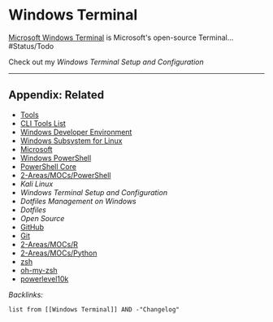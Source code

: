 # Windows Terminal

[Microsoft Windows Terminal]() is Microsoft's open-source Terminal... #Status/Todo 

Check out my *Windows Terminal Setup and Configuration*

---

## Appendix: Related

* [Tools](../../Tools.md)
* [CLI Tools List](../../../../2-Areas/Lists/CLI%20Tools%20List.md)
* [Windows Developer Environment](../../../../2-Areas/Guides/Windows%20Developer%20Environment.md)
* [Windows Subsystem for Linux](../Linux/Windows%20Subsystem%20for%20Linux.md)
* [Microsoft](../../../../2-Areas/MOCs/Microsoft.md)
* [Windows PowerShell](../Languages/PowerShell/Windows%20PowerShell.md)
* [PowerShell Core](../Languages/PowerShell/PowerShell%20Core.md)
* [2-Areas/MOCs/PowerShell](../../../../2-Areas/MOCs/PowerShell.md)
* *Kali Linux*
* *Windows Terminal Setup and Configuration*
* *Dotfiles Management on Windows*
* *Dotfiles*
* *Open Source*
* [GitHub](../Version%20Control/GitHub.md)
* [Git](../Version%20Control/Git.md)
* [2-Areas/MOCs/R](../../../../2-Areas/MOCs/R.md)
* [2-Areas/MOCs/Python](../../../../2-Areas/MOCs/Python.md)
* [zsh](../Shell/zsh.md)
* [oh-my-zsh](../Shell/oh-my-zsh.md)
* [powerlevel10k](../Shell/powerlevel10k.md)

*Backlinks:*

````dataview
list from [[Windows Terminal]] AND -"Changelog"
````
